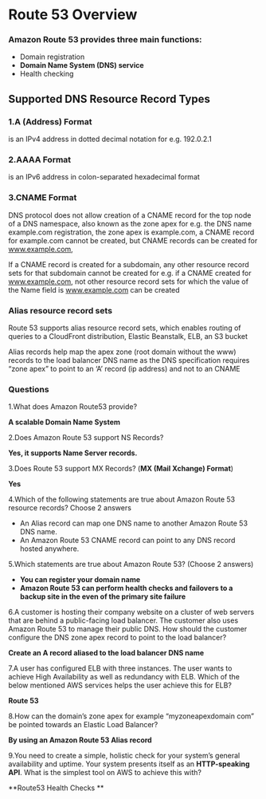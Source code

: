 # Route 53 Overview

### Amazon Route 53 provides three main functions:

* Domain registration
* **Domain Name System (DNS) service**
* Health checking

## Supported DNS Resource Record Types

### 1.A (Address) Format

is an IPv4 address in dotted decimal notation for e.g. 192.0.2.1

### 2.AAAA Format

is an IPv6 address in colon-separated hexadecimal format

### 3.CNAME Format

DNS protocol does not allow creation of a CNAME record for the top node of a DNS namespace, also known as the zone apex for e.g. the DNS name example.com registration, the zone apex is example.com, a CNAME record for example.com cannot be created, but CNAME records can be created for www.example.com,


If a CNAME record is created for a subdomain, any other resource record sets for that subdomain cannot be created for e.g. if a CNAME created for www.example.com, not other resource record sets for which the value of the Name field is www.example.com can be created

### Alias resource record sets

Route 53 supports alias resource record sets, which enables routing of queries to a CloudFront distribution, Elastic Beanstalk, ELB, an S3 bucket 

Alias records help map the apex zone (root domain without the www) records to the load balancer DNS name as the DNS specification requires “zone apex” to point to an ‘A’ record (ip address) and not to an CNAME

### Questions

1.What does Amazon Route53 provide?

**A scalable Domain Name System**

2.Does Amazon Route 53 support NS Records?

**Yes, it supports Name Server records.**

3.Does Route 53 support MX Records?  (**MX (Mail Xchange) Format**)

**Yes**

4.Which of the following statements are true about Amazon Route 53 resource records? Choose 2 answers

* An Alias record can map one DNS name to another Amazon Route 53 DNS name.
* An Amazon Route 53 CNAME record can point to any DNS record hosted anywhere.

5.Which statements are true about Amazon Route 53? (Choose 2 answers)

* **You can register your domain name**
* **Amazon Route 53 can perform health checks and failovers to a backup site in the even of the primary site failure**

6.A customer is hosting their company website on a cluster of web servers that are behind a public-facing load balancer. The customer also uses Amazon Route 53 to manage their public DNS. How should the customer configure the DNS zone apex record to point to the load balancer?

**Create an A record aliased to the load balancer DNS name**

7.A user has configured ELB with three instances. The user wants to achieve High Availability as well as redundancy with ELB. Which of the below mentioned AWS services helps the user achieve this for ELB?

**Route 53**

8.How can the domain’s zone apex for example “myzoneapexdomain com” be pointed towards an Elastic Load Balancer?

**By using an Amazon Route 53 Alias record**

9.You need to create a simple, holistic check for your system’s general availability and uptime. Your system presents itself as an **HTTP-speaking API**. What is the simplest tool on AWS to achieve this with?

**Route53 Health Checks **